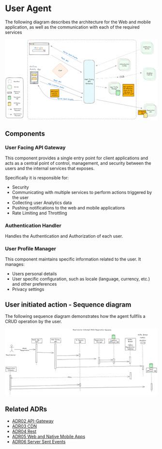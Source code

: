 # User Agent

The following diagram describes the architecture for the Web and mobile application, as well as the communication with each of the required services
<p style="text-align:center">
<img width="1000" src="../assets/user_agent.png">
</p>


## Components

### User Facing API Gateway
This component provides a single entry point for client applications and acts as a central point of control, management, and security between the users and the internal services that exposes.

Specifically it is responsible for:
- Security
- Communicating with multiple services to perform actions triggered by the user
- Collecting user Analytics data
- Pushing notifications to the web and mobile applications
- Rate Limiting and Throttling

### Authentication Handler
Handles the Authentication and Authorization of each user.

### User Profile Manager
This component maintains specific information related to the user.
It manages: 
- Users personal details
- User specific configuration, such as locale (language, currency, etc.) and other preferences
- Privacy settings


## User initiated action - Sequence diagram

The following sequence diagram demonstrates how the agent fullfils a CRUD operation by the user.

![Road Warrior Initiated CRUD Sequence Diagram](../seq-diagrams/road-warrior-initiated-crud.png)

## Related ADRs
- [ADR02 API-Gateway](../adrs/api-gateway.md)
- [ADR03 CDN](../adrs/cdn.md)
- [ADR04 Rest](../adrs/rest.md)
- [ADR05 Web and Native Mobile Apps](../adrs/web-mobile-application.md)
- [ADR06 Server Sent Events](../adrs/server-sent-events.md)
